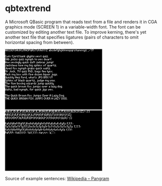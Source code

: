 # qbtextrend
A Microsoft QBasic program that reads text from a file and renders it in CGA graphics mode (SCREEN 1) in a variable-width font.
The font can be customized by editing another text file.
To improve kerning, there's yet another text file that specifies ligatures (pairs of characters to omit horizontal spacing from between).

![screenshot](snap1.png)
![screenshot](snap2.png)

Source of example sentences: [Wikipedia &ndash; Pangram](https://en.wikipedia.org/wiki/Pangram)
